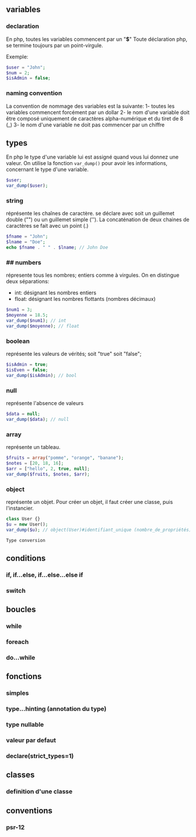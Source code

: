 ## variables

### declaration
  En php, toutes les variables commencent par un "**$**"
  Toute déclaration php, se termine toujours par un point-virgule.

  Exemple:
  ```php
  $user = "John";
  $num = 2;
  $isAdmin = false;
  ```
### naming convention
  La convention de nommage des variables est la suivante:
  1- toutes les variables commencent forcément par un dollar
  2- le nom d'une variable doit être composé uniquement de caractères alpha-numérique et du tiret de 8 (_)
  3- le nom d'une variable ne doit pas commencer par un chiffre
## types
En php le type d'une variable lui est assigné quand vous lui donnez une valeur. On utilise la fonction `var_dump()` pour avoir les informations,
concernant le type d'une variable.

```php
$user;
var_dump($user);
```

### string
réprésente les chaînes de caractère.
se déclare avec soit un guillemet double ("") ou un guillemet simple ('').
La concaténation de deux chaines de caractères se fait avec un point (.)

```php
$fname = "John";
$lname = "Doe";
echo $fname . " " . $lname; // John Doe
```

### ## numbers
répresente tous les nombres; entiers comme à virgules. On en distingue deux séparations:
 - int: désignant les nombres entiers
 - float: désignant les nombres flottants (nombres décimaux)

```php
$num1 = 3;
$moyenne = 18.5;
var_dump($num1); // int
var_dump($moyenne); // float
```

### boolean
représente les valeurs de vérités; soit "true" soit "false";
```php
$isAdmin = true;
$isEven = false;
var_dump($isAdmin); // bool
```

### null
représente l'absence de valeurs
```php
$data = null;
var_dump($data); // null
```

### array
représente un tableau.
```php
$fruits = array("pomme", "orange", "banane");
$notes = [20, 18, 16];
$arr = ["hello", 2, true, null];
var_dump($fruits, $notes, $arr);
```

### object
représente un objet. Pour créer un objet, il faut créer une classe, puis l'instancier.

```php
class User {}
$u = new User();
var_dump($u); // object(User)#identifiant_unique (nombre_de_propriétés)
```
	Type conversion
## conditions
### if, if...else, if...else...else if
### switch
## boucles
### while
### foreach
### do...while
## fonctions
### simples
### type...hinting (annotation du type)
### type nullable
### valeur par defaut
### declare(strict_types=1)
## classes
### definition d'une classe
## conventions
### psr-12